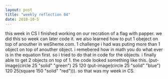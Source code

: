```yaml
---
layout: post
title: "weekly reflection 04"
date: 2018-10-5
---
```


<p>this week in CS I finished working on our recration of a flag with papper. we did this so week can later code it. we also learned how to put 1 obeject on top of anouther in weSheme.com. 1 challenge i had was puting more than 1 object on top of anouther object. i remebered how in math you do what ever is in the equation first. so i tried to do that in code for the objects. i finally able to get 2 objects on top of 1. the code looked something like this. (put-image(circle 25 "solid" "green") 25 120 (put-image(circle 25 "solid" "blue") 120 25(square 150 "solid" "red"))). so that was my week in CS.</p>
